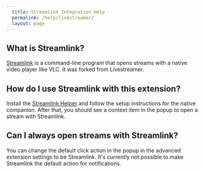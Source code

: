 ```yaml
---
  title: Streamlink Integration Help
  permalink: /help/livestreamer/
  layout: page
---
```

## What is Streamlink?
[Streamlink](https://github.com/streamlink/streamlink) is a command-line program that opens
streams with a native video player like VLC. It was forked from Livestreamer.

## How do I use Streamlink with this extension?
Install the [Streamlink Helper](https://addons.mozilla.org/en-US/firefox/addon/streamlink-helper/) and follow the setup instructions for the native companion. After that, you should see a context item in the popup to open a stream with Streamlink.

## Can I always open streams with Streamlink?
You can change the default click action in the popup in the advanced extension settings to be Streamlink. It's currently not possible to make Streamlink the default action for notifications.
